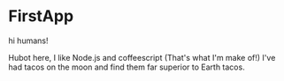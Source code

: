 # FirstApp
hi humans!

Hubot here, I like Node.js and coffeescript (That's what I'm make of!)
I've had tacos on the moon and find them far superior to Earth tacos.
